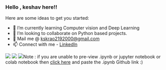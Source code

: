 


> 
 ### Hello , keshav here!!

<!--
**kskrao219/kskrao219** is a ✨ _special_ ✨ repository because its `README.md` (this file) appears on your GitHub profile.-->

Here are some ideas to get you started:

<!--- 🔭 I’m currently working on IoT -->
- 🌱 I’m currently learning Computer vision and Deep Learning
- 👯 I’m looking to collaborate on Python based projects. 
- :email: Mail me @ kskrao2192000@gmail.com
- 📫 Connect with me - [LinkedIn](https://www.linkedin.com/in/k-s-keshava-rao-97a7b2174?lipi=urn:li:page:d_flagship3_profile_view_base_contact_details;v58Doe%2b4RleuRxLHAt1kwg==)
<img src ='https://github-readme-stats.vercel.app/api?username=kskrao219&theme=radical&show_icons=true'/>
<img src ='https://github-readme-stats.vercel.app/api/top-langs/?username=kskrao219&theme=radical&show_icons=true'/>
<img src='https://github-readme-stats.vercel.app/api/pin/?username=https://github.com/kskrao219&repo=github-readme-stats'

Note : if you are unable to pre-view .ipynb or jupyter notebook or colab notebook then [click here](https://nbviewer.jupyter.org/) and paste the .ipynb Github link :)

